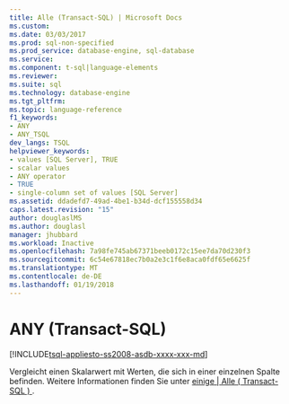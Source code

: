```yaml
---
title: Alle (Transact-SQL) | Microsoft Docs
ms.custom: 
ms.date: 03/03/2017
ms.prod: sql-non-specified
ms.prod_service: database-engine, sql-database
ms.service: 
ms.component: t-sql|language-elements
ms.reviewer: 
ms.suite: sql
ms.technology: database-engine
ms.tgt_pltfrm: 
ms.topic: language-reference
f1_keywords:
- ANY
- ANY_TSQL
dev_langs: TSQL
helpviewer_keywords:
- values [SQL Server], TRUE
- scalar values
- ANY operator
- TRUE
- single-column set of values [SQL Server]
ms.assetid: ddadefd7-49ad-4be1-b34d-dcf155558d34
caps.latest.revision: "15"
author: douglaslMS
ms.author: douglasl
manager: jhubbard
ms.workload: Inactive
ms.openlocfilehash: 7a98fe745ab67371beeb0172c15ee7da70d230f3
ms.sourcegitcommit: 6c54e67818ec7b0a2e3c1f6e8aca0fdf65e6625f
ms.translationtype: MT
ms.contentlocale: de-DE
ms.lasthandoff: 01/19/2018
---
```

# <a name="any-transact-sql"></a>ANY (Transact-SQL)
[!INCLUDE[tsql-appliesto-ss2008-asdb-xxxx-xxx-md](../../includes/tsql-appliesto-ss2008-asdb-xxxx-xxx-md.md)]

  Vergleicht einen Skalarwert mit Werten, die sich in einer einzelnen Spalte befinden. Weitere Informationen finden Sie unter [einige &#124; Alle &#40; Transact-SQL &#41; ](../../t-sql/language-elements/some-any-transact-sql.md).  
  
  
